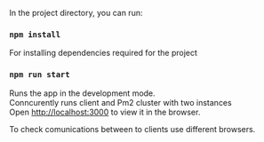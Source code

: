 In the project directory, you can run:

### `npm install`

For installing dependencies required for the project

### `npm run start`

Runs the app in the development mode.<br>
Conncurently runs client and Pm2 cluster with two instances<br>
Open [http://localhost:3000](http://localhost:3000) to view it in the browser.

To check comunications between to clients use different browsers.